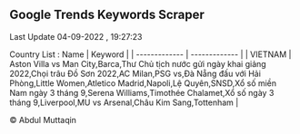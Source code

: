 

## Google Trends Keywords Scraper 
 
Last Update 04-09-2022 , 19:27:23

Country List :
 Name  | Keyword |
| ------------- | ------------- |
| VIETNAM | Aston Villa vs Man City,Barca,Thư Chủ tịch nước gửi ngày khai giảng 2022,Chọi trâu Đồ Sơn 2022,AC Milan,PSG vs,Đà Nẵng đấu với Hải Phòng,Little Women,Atletico Madrid,Napoli,Lệ Quyên,SNSD,Xổ số miền Nam ngày 3 tháng 9,Serena Williams,Timothée Chalamet,Xổ số ngày 3 tháng 9,Liverpool,MU vs Arsenal,Châu Kim Sang,Tottenham |



© Abdul Muttaqin 
